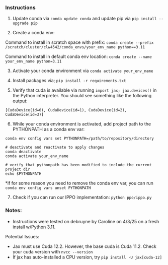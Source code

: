### Instructions

1. Update conda via `conda update conda` and update pip via `pip install --upgrade pip`

2. Create a conda env: 

Command to install in scratch space with prefix:
 ```conda create --prefix /scratch/cluster/clw4542/conda_envs/your_env_name python==3.11```

Command to install in default conda env location: 
```conda create --name your_env_name python=3.11```

3. Activate your conda environment via 
```conda activate your_env_name```

4. Install packages via; 
```pip install -r requirements.txt```

5. Verify that cuda is available via running `import jax; jax.devices()` in the Python interpreter.
You should see something like the following output: 

```
[CudaDevice(id=0), CudaDevice(id=1), CudaDevice(id=2), CudaDevice(id=3)]
```

6. While your conda environment is activated, add project path to the PYTHONPATH as a conda env var:

```
conda env config vars set PYTHONPATH=/path/to/repository/directory

# deactivate and reactivate to apply changes
conda deactivate 
conda activate your_env_name

# verify that pythonpath has been modified to include the current project dir
echo $PYTHONPATH
```

*if for some reason you need to remove the conda env var, you can run 
```conda env config vars unset PYTHONPATH```

7. Check if you can run our IPPO implementation: 
```python ppo/ippo.py```

### Notes: 
- Instructions were tested on debruyne by Caroline on 4/3/25 on a fresh install w/Python 3.11. 

Potential Issues: 
- Jax must use Cuda 12.2. However, the base cuda is Cuda 11.2. Check your cuda version with ```nvcc --version``` 
- If jax has auto-installed a CPU version, try `pip install -U jax[cuda-12]`